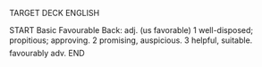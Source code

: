 TARGET DECK
ENGLISH

START
Basic
Favourable
Back: adj. (us favorable) 1 well-disposed; propitious; approving. 2 promising, auspicious. 3 helpful, suitable.  favourably adv.
END
